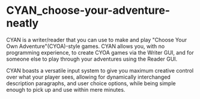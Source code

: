 # CYAN_choose-your-adventure-neatly
CYAN is a writer/reader that you can use to make and play "Choose Your Own Adventure"(CYOA)-style games. CYAN allows you, with no programming experience, to create CYOA games via the Writer GUI, and for someone else to play through your adventures using the Reader GUI. 

CYAN boasts a versatile input system to give you maximum creative control over what your player sees, allowing for dynamically interchanged description paragraphs, and user choice options, while being simple enough to pick up and use within mere minutes.
